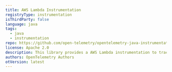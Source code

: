 ```yaml
---
title: AWS Lambda Instrumentation
registryType: instrumentation
isThirdParty: false
language: java
tags:
  - java
  - instrumentation
repo: https://github.com/open-telemetry/opentelemetry-java-instrumentation/tree/master/instrumentation/aws-lambda-1.0
license: Apache 2.0
description: This library provides a AWS Lambda instrumentation to track requests through OpenTelemetry.
authors: OpenTelemetry Authors
otVersion: latest
---
```

